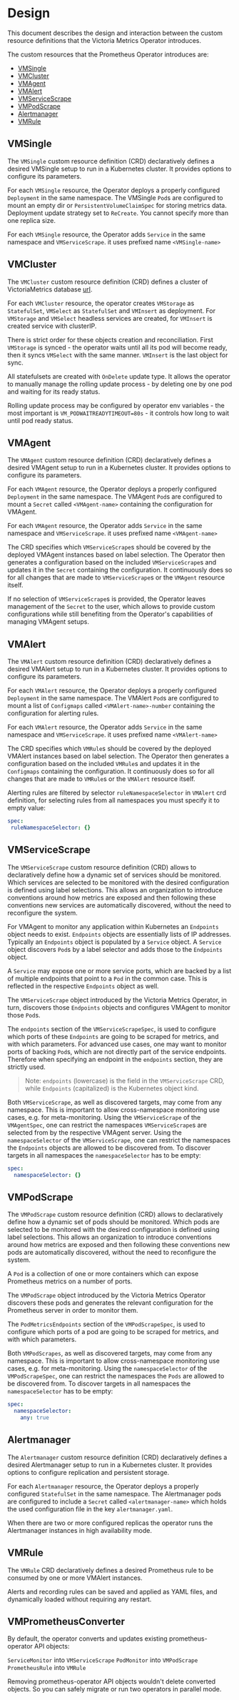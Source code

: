 # Design

This document describes the design and interaction between the custom resource definitions that the Victoria Metrics Operator introduces.

The custom resources that the Prometheus Operator introduces are:

* [VMSingle](#VMSingle)
* [VMCluster](#VMCluster)
* [VMAgent](#VMAgent)
* [VMAlert](#VMAlert)
* [VMServiceScrape](#VMServiceScrape)
* [VMPodScrape](#VMPodScrape)
* [Alertmanager](#Alertmanager)
* [VMRule](#VMRule)

## VMSingle

The `VMSingle` custom resource definition (CRD) declaratively defines a desired VMSingle setup to run in a Kubernetes cluster. It provides options to configure its parameters. 

For each `VMSingle` resource, the Operator deploys a properly configured `Deployment` in the same namespace. The VMSingle `Pod`s are configured to mount an empty dir or  `PersistentVolumeClaimSpec` for storing metrics data. Deployment update strategy set to `ReCreate`. You cannot specify more than one replica size.

For each `VMSingle` resource, the Operator adds  `Service` in the same namespace and `VMServiceScrape`. it uses prefixed name `<VMSingle-name>`

## VMCluster
 
The `VMCluster` custom resource definition (CRD) defines a cluster of VictoriaMetrics database [url](https://github.com/VictoriaMetrics/VictoriaMetrics/tree/cluster). 

For each `VMCluster`  resource, the operator creates `VMStorage` as `StatefulSet`, `VMSelect` as `StatefulSet` and `VMInsert` as deployment. For `VMStorage` and `VMSelect` headless  services are created, for `VMInsert` is created service  with clusterIP. 

There is strict order for these objects creation and reconciliation. First `VMStorage` is synced - the operator waits until all its pod will become ready, then it syncs `VMSelect` with the same manner. `VMInsert` is the last object for sync.

All statefulsets are created with `OnDelete` update type. It allows the operator to manually manage the rolling update process - by deleting one by one pod and waiting for its ready status.

Rolling update process may be configured by operator env variables - the most important is `VM_PODWAITREADYTIMEOUT=80s` - it controls how long to wait until pod ready status.

## VMAgent

The `VMAgent` custom resource definition (CRD) declaratively defines a desired VMAgent setup to run in a Kubernetes cluster. It provides options to configure its parameters. 

For each `VMAgent` resource, the Operator deploys a properly configured `Deployment` in the same namespace. The VMAgent `Pod`s are configured to mount a `Secret` called `<VMAgent-name>` containing the configuration for VMAgent.

For each `VMAgent` resource, the Operator adds  `Service` in the same namespace and `VMServiceScrape`. it uses prefixed name `<VMAgent-name>`

The CRD specifies which `VMServiceScrape`s should be covered by the deployed VMAgent instances based on label selection. The Operator then generates a configuration based on the included `VMServiceScrape`s and updates it in the `Secret` containing the configuration. It continuously does so for all changes that are made to `VMServiceScrape`s or the `VMAgent` resource itself.

If no selection of `VMServiceScrape`s is provided, the Operator leaves management of the `Secret` to the user, which allows to provide custom configurations while still benefiting from the Operator's capabilities of managing VMAgent setups.

## VMAlert

The `VMAlert` custom resource definition (CRD) declaratively defines a desired VMAlert setup to run in a Kubernetes cluster. It provides options to configure its parameters. 

For each `VMAlert` resource, the Operator deploys a properly configured `Deployment` in the same namespace. The VMAlert `Pod`s are configured to mount a list of `Configmaps` called `<VMAlert-name>-number` containing the configuration for alerting rules.

For each `VMAlert` resource, the Operator adds  `Service` in the same namespace and `VMServiceScrape`. it uses prefixed name `<VMAlert-name>`

The CRD specifies which `VMRule`s should be covered by the deployed VMAlert instances based on label selection. The Operator then generates a configuration based on the included `VMRule`s and updates it in the `Configmaps` containing the configuration. It continuously does so for all changes that are made to `VMRule`s or the `VMAlert` resource itself.

Alerting rules are filtered by selector `ruleNamespaceSelector` in `VMAlert` crd definition, for selecting rules from all namespaces you must specify it to empty value:

```yaml
spec:
 ruleNamespaceSelector: {}
```


## VMServiceScrape

The `VMServiceScrape` custom resource definition (CRD) allows to declaratively define how a dynamic set of services should be monitored. Which services are selected to be monitored with the desired configuration is defined using label selections. This allows an organization to introduce conventions around how metrics are exposed and then following these conventions new services are automatically discovered, without the need to reconfigure the system.

For VMAgent to monitor any application within Kubernetes an `Endpoints` object needs to exist. `Endpoints` objects are essentially lists of IP addresses. Typically an `Endpoints` object is populated by a `Service` object. A `Service` object discovers `Pod`s by a label selector and adds those to the `Endpoints` object.

A `Service` may expose one or more service ports, which are backed by a list of multiple endpoints that point to a `Pod` in the common case. This is reflected in the respective `Endpoints` object as well.

The `VMServiceScrape` object introduced by the Victoria Metrics Operator, in turn, discovers those `Endpoints` objects and configures VMAgent to monitor those `Pod`s.

The `endpoints` section of the `VMServiceScrapeSpec`, is used to configure which ports of these `Endpoints` are going to be scraped for metrics, and with which parameters. For advanced use cases, one may want to monitor ports of backing `Pod`s, which are not directly part of the service endpoints. Therefore when specifying an endpoint in the `endpoints` section, they are strictly used.

> Note: `endpoints` (lowercase) is the field in the `VMServiceScrape` CRD, while `Endpoints` (capitalized) is the Kubernetes object kind.

Both `VMServiceScrape`, as well as discovered targets, may come from any namespace. This is important to allow cross-namespace monitoring use cases, e.g. for meta-monitoring. Using the `VMServiceScrape` of the `VMAgentSpec`, one can restrict the namespaces `VMServiceScrape`s are selected from by the respective VMAgent server. Using the `namespaceSelector` of the `VMServiceScrape`, one can restrict the namespaces the `Endpoints` objects are allowed to be discovered from.
To discover targets in all namespaces the `namespaceSelector` has to be empty:

```yaml
spec:
  namespaceSelector: {}
```

## VMPodScrape

The `VMPodScrape` custom resource definition (CRD) allows to declaratively define how a dynamic set of pods should be monitored.
Which pods are selected to be monitored with the desired configuration is defined using label selections.
This allows an organization to introduce conventions around how metrics are exposed and then following these conventions new pods are automatically discovered, without the need to reconfigure the system.

A `Pod` is a collection of one or more containers which can expose Prometheus metrics on a number of ports.

The `VMPodScrape` object introduced by the Victoria Metrics Operator discovers these pods and generates the relevant configuration for the Prometheus server in order to monitor them. 

The `PodMetricsEndpoints` section of the `VMPodScrapeSpec`, is used to configure which ports of a pod are going to be scraped for metrics, and with which parameters.

Both `VMPodScrapes`, as well as discovered targets, may come from any namespace. This is important to allow cross-namespace monitoring use cases, e.g. for meta-monitoring.
Using the `namespaceSelector` of the `VMPodScrapeSpec`, one can restrict the namespaces the `Pods` are allowed to be discovered from.
To discover targets in all namespaces the `namespaceSelector` has to be empty:

```yaml
spec:
  namespaceSelector:
    any: true
```

## Alertmanager

The `Alertmanager` custom resource definition (CRD) declaratively defines a desired Alertmanager setup to run in a Kubernetes cluster. It provides options to configure replication and persistent storage.

For each `Alertmanager` resource, the Operator deploys a properly configured `StatefulSet` in the same namespace. The Alertmanager pods are configured to include a `Secret` called `<alertmanager-name>` which holds the used configuration file in the key `alertmanager.yaml`.

When there are two or more configured replicas the operator runs the Alertmanager instances in high availability mode.

## VMRule

The `VMRule` CRD declaratively defines a desired Prometheus rule to be consumed by one or more VMAlert instances. 

Alerts and recording rules can be saved and applied as YAML files, and dynamically loaded without requiring any restart.


## VMPrometheusConverter


 By default, the operator converts and updates existing prometheus-operator API objects:
 
 `ServiceMonitor` into `VMServiceScrape`
 `PodMonitor` into `VMPodScrape`
 `PrometheusRule` into `VMRule`
 
 Removing prometheus-operator API objects wouldn't delete converted objects. So you can safely migrate or run two operators in parallel mode.
 
  
